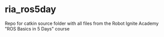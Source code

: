# ria_ros5day
Repo for catkin source folder with all files from the Robot Ignite Academy "ROS Basics in 5 Days" course
